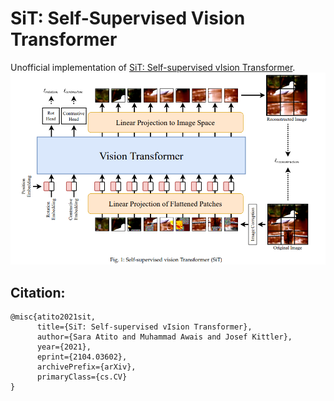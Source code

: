 # SiT: Self-Supervised Vision Transformer
Unofficial implementation of [SiT: Self-supervised vIsion Transformer](https://arxiv.org/abs/2104.03602).
![](assets/model.PNG)

## Citation:
```
@misc{atito2021sit,
      title={SiT: Self-supervised vIsion Transformer}, 
      author={Sara Atito and Muhammad Awais and Josef Kittler},
      year={2021},
      eprint={2104.03602},
      archivePrefix={arXiv},
      primaryClass={cs.CV}
}
```
